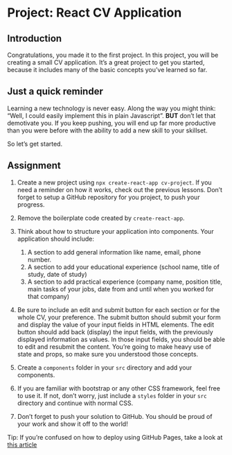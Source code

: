 # Project: React CV Application

## Introduction

Congratulations, you made it to the first project. In this project, you will be creating a small CV application. It’s a great project to get you started, because it includes many of the basic concepts you’ve learned so far.

## Just a quick reminder

Learning a new technology is never easy. Along the way you might think: “Well, I could easily implement this in plain Javascript”. __BUT__ don’t let that demotivate you. If you keep pushing, you will end up far more productive than you were before with the ability to add a new skill to your skillset.

So let’s get started.

## Assignment

1. Create a new project using `npx create-react-app cv-project`. If you need a reminder on how it works, check out the previous lessons. Don’t forget to setup a GitHub repository for you project, to push your progress.

2. Remove the boilerplate code created by `create-react-app`.

3. Think about how to structure your application into components. Your application should include:
	1. A section to add general information like name, email, phone number.
	2. A section to add your educational experience (school name, title of study, date of study)
	3. A section to add practical experience (company name, position title, main tasks of your jobs, date from and until when you worked for that company)

4. Be sure to include an edit and submit button for each section or for the whole CV, your preference. The submit button should submit your form and display the value of your input fields in HTML elements. The edit button should add back (display) the input fields, with the previously displayed information as values. In those input fields, you should be able to edit and resubmit the content. You’re going to make heavy use of state and props, so make sure you understood those concepts.

5. Create a `components` folder in your `src` directory and add your components.

6. If you are familiar with bootstrap or any other CSS framework, feel free to use it. If not, don’t worry, just include a `styles` folder in your `src` directory and continue with normal CSS.

7. Don’t forget to push your solution to GitHub. You should be proud of your work and show it off to the world!

Tip: If you’re confused on how to deploy using GitHub Pages, take a look at [this article](https://blog.usejournal.com/how-to-deploy-your-react-app-into-github-pages-b2c96292b18e)
